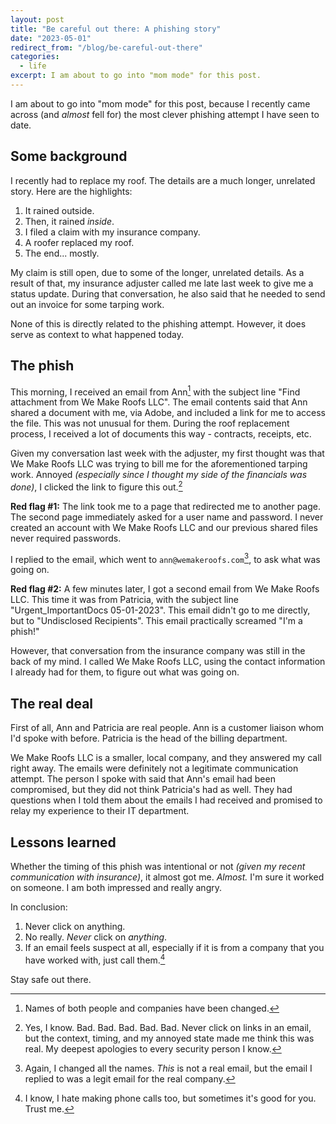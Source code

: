```yaml
---
layout: post
title: "Be careful out there: A phishing story"
date: "2023-05-01"
redirect_from: "/blog/be-careful-out-there"
categories:
  - life
excerpt: I am about to go into "mom mode" for this post.
---
```


I am about to go into "mom mode" for this post, because I recently came across (and _almost_ fell for) the most clever phishing attempt I have seen to date.

## Some background

I recently had to replace my roof. The details are a much longer, unrelated story. Here are the highlights:

1. It rained outside.
2. Then, it rained _inside_.
3. I filed a claim with my insurance company.
4. A roofer replaced my roof.
5. The end... mostly.

My claim is still open, due to some of the longer, unrelated details. As a result of that, my insurance adjuster called me late last week to give me a status update. During that conversation, he also said that he needed to send out an invoice for some tarping work.

None of this is directly related to the phishing attempt. However, it does serve as context to what happened today.

## The phish

This morning, I received an email from Ann[^1] with the subject line "Find attachment from We Make Roofs LLC". The email contents said that Ann shared a document with me, via Adobe, and included a link for me to access the file. This was not unusual for them. During the roof replacement process, I received a lot of documents this way - contracts, receipts, etc.

Given my conversation last week with the adjuster, my first thought was that We Make Roofs LLC was trying to bill me for the aforementioned tarping work. Annoyed _(especially since I thought my side of the financials was done)_, I clicked the link to figure this out.[^2]

**Red flag #1:** The link took me to a page that redirected me to another page. The second page immediately asked for a user name and password. I never created an account with We Make Roofs LLC and our previous shared files never required passwords.

I replied to the email, which went to `ann@wemakeroofs.com`[^3], to ask what was going on.

**Red flag #2:** A few minutes later, I got a second email from We Make Roofs LLC. This time it was from Patricia, with the subject line "Urgent_ImportantDocs 05-01-2023". This email didn't go to me directly, but to "Undisclosed Recipients". This email practically screamed "I'm a phish!"

However, that conversation from the insurance company was still in the back of my mind. I called We Make Roofs LLC, using the contact information I already had for them, to figure out what was going on.

## The real deal

First of all, Ann and Patricia are real people. Ann is a customer liaison whom I'd spoke with before. Patricia is the head of the billing department.

We Make Roofs LLC is a smaller, local company, and they answered my call right away. The emails were definitely not a legitimate communication attempt. The person I spoke with said that Ann's email had been compromised, but they did not think Patricia's had as well. They had questions when I told them about the emails I had received and promised to relay my experience to their IT department. 

## Lessons learned

Whether the timing of this phish was intentional or not _(given my recent communication with insurance)_, it almost got me. _Almost._ I'm sure it worked on someone. I am both impressed and really angry. 

In conclusion:

1. Never click on anything.
2. No really. _Never_ click on _anything_.
3. If an email feels suspect at all, especially if it is from a company that you have worked with, just call them.[^4]

Stay safe out there.



[^1]: Names of both people and companies have been changed.
[^2]: Yes, I know. Bad. Bad. Bad. Bad. Bad. Never click on links in an email, but the context, timing, and my annoyed state made me think this was real. My deepest apologies to every security person I know.
[^3]: Again, I changed all the names. _This_ is not a real email, but the email I replied to was a legit email for the real company.
[^4]: I know, I hate making phone calls too, but sometimes it's good for you. Trust me.
